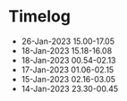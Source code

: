 # Timelog
- 26-Jan-2023 15.00-17.05
- 18-Jan-2023 15.18-16.08
- 18-Jan-2023 00.54-02.13
- 17-Jan-2023 01.06-02.15
- 15-Jan-2023 02.16-03.05
- 14-Jan-2023 23.30-00.45

